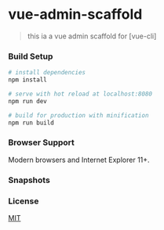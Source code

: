 # vue-admin-scaffold

> this ia a vue admin scaffold for [vue-cli]

### Build Setup

``` bash
# install dependencies
npm install

# serve with hot reload at localhost:8080
npm run dev

# build for production with minification
npm run build

```

### Browser Support

Modern browsers and Internet Explorer 11+.

### Snapshots 

### License
[MIT](http://opensource.org/licenses/MIT)
